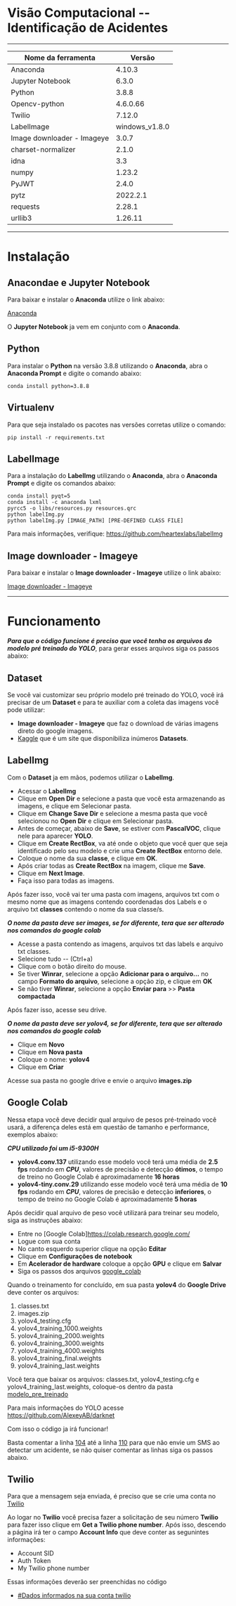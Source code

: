 # Visão Computacional -- Identificação de Acidentes

****************************************************

| Nome da ferramenta  |  Versão  |
| ------------------  | -------- |
| Anaconda | 4.10.3 |
| Jupyter Notebook | 6.3.0 |
| Python | 3.8.8 |
| Opencv-python | 4.6.0.66 |
| Twilio | 7.12.0 |
| LabelImage | windows_v1.8.0 |
| Image downloader - Imageye | 3.0.7 |
| charset-normalizer | 2.1.0 |
| idna | 3.3 |
| numpy | 1.23.2 |
| PyJWT | 2.4.0 |
| pytz | 2022.2.1 |
| requests | 2.28.1 |
| urllib3 | 1.26.11 |


****************************************************

# Instalação

## Anacondae e Jupyter Notebook

Para baixar e instalar o __Anaconda__ utilize o link abaixo:

[Anaconda](https://www.anaconda.com/)

O __Jupyter Notebook__ ja vem em conjunto com o __Anaconda__.

## Python

Para instalar o __Python__ na versão 3.8.8 utilizando o __Anaconda__, abra o __Anaconda Prompt__ e digite o comando abaixo:

```
conda install python=3.8.8
```

## Virtualenv

Para que seja instalado os pacotes nas versões corretas utilize o comando:

```
pip install -r requirements.txt
```

## LabelImage

Para a instalação do __LabelImg__ utilizando o __Anaconda__, abra o __Anaconda Prompt__ e digite os comandos abaixo:

```
conda install pyqt=5
conda install -c anaconda lxml
pyrcc5 -o libs/resources.py resources.qrc
python labelImg.py
python labelImg.py [IMAGE_PATH] [PRE-DEFINED CLASS FILE]
```

Para mais informações, verifique: https://github.com/heartexlabs/labelImg

## Image downloader - Imageye

Para baixar e instalar o __Image downloader - Imageye__ utilize o link abaixo:

[Image downloader - Imageye](https://chrome.google.com/webstore/detail/image-downloader-imageye/agionbommeaifngbhincahgmoflcikhm)

****************************************************

# Funcionamento

***Para que o código funcione é preciso que você tenha os arquivos do modelo pré treinado do YOLO***, para gerar esses arquivos siga os passos abaixo:

## Dataset

Se você vai customizar seu próprio modelo pré treinado do YOLO, você irá precisar de um __Dataset__ e para te auxiliar com a coleta das imagens você pode utilizar:

- __Image downloader - Imageye__ que faz o download de várias imagens direto do google imagens.
- [Kaggle](https://www.kaggle.com/datasets) que é um site que disponibiliza inúmeros __Datasets__.

## LabelImg

Com o __Dataset__ ja em mãos, podemos utilizar o __LabelImg__.

- Acessar o __LabelImg__
- Clique em __Open Dir__ e selecione a pasta que você esta armazenando as imagens, e clique em Selecionar pasta.
- Clique em __Change Save Dir__ e selecione a mesma pasta que você selecionou no __Open Dir__ e clique em Selecionar pasta.
- Antes de começar, abaixo de __Save__, se estiver com __PascalVOC__, clique nele para aparecer __YOLO__.
- Clique em __Create RectBox__, va até onde o objeto que você quer que seja identificado pelo seu modelo e crie uma __Create RectBox__ entorno dele.
- Coloque o nome da sua __classe__, e clique em __OK__.
- Após criar todas as __Create RectBox__ na imagem, clique me __Save__.
- Clique em __Next Image__.
- Faça isso para todas as imagens.

Após fazer isso, você vai ter uma pasta com imagens, arquivos txt com o mesmo nome que as imagens contendo coordenadas dos Labels e o arquivo txt __classes__ contendo o nome da sua classe/s.

***O nome da pasta deve ser images, se for diferente, tera que ser alterado nos comandos do google colab***

- Acesse a pasta contendo as imagens, arquivos txt das labels e arquivo txt classes.
- Selecione tudo -- (Ctrl+a)
- Clique com o botão direito do mouse.
- Se tiver __Winrar__, selecione a opção __Adicionar para o arquivo...__ no campo __Formato do arquivo__, selecione a opção zip, e clique em __OK__
- Se não tiver __Winrar__, selecione a opção __Enviar para__ >> __Pasta compactada__

Após fazer isso, acesse seu drive.

***O nome da pasta deve ser yolov4, se for diferente, tera que ser alterado nos comandos do google colab***

- Clique em __Novo__
- Clique em __Nova pasta__
- Coloque o nome: __yolov4__
- Clique em __Criar__

Acesse sua pasta no google drive e envie o arquivo __images.zip__

## Google Colab

Nessa etapa você deve decidir qual arquivo de pesos pré-treinado você usará, a diferença deles está em questão de tamanho e performance, exemplos abaixo:

***CPU utilizado foi um i5-9300H***

- __yolov4.conv.137__ utilizando esse modelo você terá uma média de __2.5 fps__ rodando em ***CPU***, valores de precisão e detecção __ótimos__, o tempo de treino no Google Colab é aproximadamente __16 horas__
- __yolov4-tiny.conv.29__ utilizando esse modelo você terá uma média de __10 fps__ rodando em ***CPU***, valores de precisão e detecção __inferiores__, o tempo de treino no Google Colab é aproximadamente __5 horas__

Após decidir qual arquivo de peso você utilizará para treinar seu modelo, siga as instruções abaixo:

- Entre no [Google Colab]https://colab.research.google.com/
- Logue com sua conta
- No canto esquerdo superior clique na opção __Editar__
- Clique em __Configurações de notebook__
- Em __Acelerador de hardware__ coloque a opção __GPU__ e clique em __Salvar__
- Siga os passos dos arquivos [google_colab](https://github.com/GiovanniAndrettaCarbonero/Identificacao_de_Acidentes/tree/main/google_colab)

Quando o treinamento for concluído, em sua pasta __yolov4__ do __Google Drive__ deve conter os arquivos:

1. classes.txt
2. images.zip
3. yolov4_testing.cfg
4. yolov4_training_1000.weights
5. yolov4_training_2000.weights
6. yolov4_training_3000.weights
7. yolov4_training_4000.weights
8. yolov4_training_final.weights
9. yolov4_training_last.weights

Você tera que baixar os arquivos: classes.txt, yolov4_testing.cfg e yolov4_training_last.weights, coloque-os dentro da pasta [modelo_pre_treinado](https://github.com/GiovanniAndrettaCarbonero/Identificacao_de_Acidentes/tree/main/modelo_pre_treinado)

Para mais informações do YOLO acesse https://github.com/AlexeyAB/darknet


Com isso o código ja irá funcionar!

Basta comentar a linha [104](https://github.com/GiovanniAndrettaCarbonero/Identificacao_de_Acidentes/blob/e10a38ac8393966ad6138853f6c1a4a673c0fdb2/yolov4/main.py#L104) até a linha [110](https://github.com/GiovanniAndrettaCarbonero/Identificacao_de_Acidentes/blob/e10a38ac8393966ad6138853f6c1a4a673c0fdb2/yolov4/main.py#L110) para que não envie um SMS ao detectar um acidente, se não quiser comentar as linhas siga os passos abaixo.

## Twilio

Para que a mensagem seja enviada, é preciso que se crie uma conta no [Twilio](https://www.twilio.com/)

Ao logar no __Twilio__ você precisa fazer a solicitação de seu número __Twilio__ para fazer isso clique em __Get a Twilio phone number__.
Após isso, descendo a página irá ter o campo __Account Info__ que deve conter as segunintes informações:

- Account SID
- Auth Token
- My Twilio phone number

Essas informações deverão ser preenchidas no código

- [#Dados informados na sua conta twilio](https://github.com/GiovanniAndrettaCarbonero/Identificacao_de_Acidentes/blob/125b3934a42dd1577e324ab48c8f29cb229e83b5/yolov4/main.py#L34)
